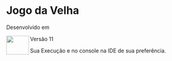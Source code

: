 # Jogo da Velha

Desenvolvido em 

<img align="left" width="60" height="50" src="https://img.shields.io/badge/Java-ED8B00?style=for-the-badge&logo=java&logoColor=white">

Versão 11



Sua Execução e no console na IDE de sua preferência.


